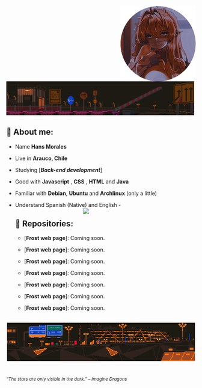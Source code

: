 <div>
<img src="./img/waifu_profile.png" width="200" align="right"/>
<br/>

<img src="./img/aboutme03.webp" width="500" />

## 🌱 About me:

- Name **Hans Morales**

- Live in **Arauco, Chile**

- Studying [***Back-end development***]

- Good with **Javascript** , **CSS** , **HTML** and **Java**

- Familiar with **Debian**, **Ubuntu** and **Archlinux** (only a little)

- Understand Spanish (Native) and English -<img src="./.gif" width="300" align="right" />
  <br/>

  ## 💫 Repositories:

  - [**Frost web page**]: Coming soon.

  - [**Frost web page**]: Coming soon.

  - [**Frost web page**]: Coming soon.

  - [**Frost web page**]: Coming soon.

  - [**Frost web page**]: Coming soon.

  - [**Frost web page**]: Coming soon.

  - [**Frost web page**]: Coming soon.

<br/>
<div align="center">
<img src="./img/aboutme01.webp" width="500">
</div>
<br/>
  
<sub> *“The stars are only visible in the dark.” – Imagine Dragons* </sub>

</div>
